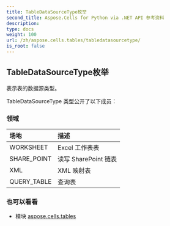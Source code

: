 ```yaml
---
title: TableDataSourceType枚举
second_title: Aspose.Cells for Python via .NET API 参考资料
description:
type: docs
weight: 100
url: /zh/aspose.cells.tables/tabledatasourcetype/
is_root: false
---
```

## TableDataSourceType枚举
表示表的数据源类型。



TableDataSourceType 类型公开了以下成员：

### 领域
|场地|描述|
| :- | :- |
| WORKSHEET | Excel 工作表表|
| SHARE_POINT |读写 SharePoint 链表|
| XML |XML 映射表|
| QUERY_TABLE |查询表|



### 也可以看看
* 模块 [aspose.cells.tables](..)
